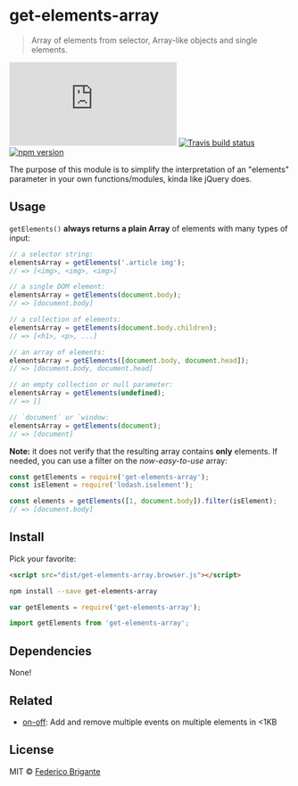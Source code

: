 # get-elements-array

> Array of elements from selector, Array-like objects and single elements.

[![gzipped size][badge-gzip]](#no-link)
[![Travis build status][badge-travis]][link-travis]
[![npm version][badge-version]][link-npm]

  [badge-gzip]: https://badges.herokuapp.com/size/github/fregante/get-elements-array/master/dist/get-elements-array.browser.js?gzip=true&label=gzipped%20size
  [badge-travis]: https://api.travis-ci.org/fregante/get-elements-array.svg
  [badge-version]: https://img.shields.io/npm/v/get-elements-array.svg
  [link-travis]: https://travis-ci.org/fregante/get-elements-array
  [link-npm]: https://www.npmjs.com/package/get-elements-array

The purpose of this module is to simplify the interpretation of an "elements" parameter in your own functions/modules, kinda like jQuery does.

## Usage

`getElements()` **always returns a plain Array** of elements with many types of input:

```js
// a selector string:
elementsArray = getElements('.article img');
// => [<img>, <img>, <img>]
```

```js
// a single DOM element:
elementsArray = getElements(document.body);
// => [document.body]
```

```js
// a collection of elements:
elementsArray = getElements(document.body.children);
// => [<h1>, <p>, ...]
```

```js
// an array of elements:
elementsArray = getElements([document.body, document.head]);
// => [document.body, document.head]
```

```js
// an empty collection or null parameter:
elementsArray = getElements(undefined);
// => []
```

```js
// `document` or `window:
elementsArray = getElements(document);
// => [document]
```

**Note:** it does not verify that the resulting array contains **only** elements. If needed, you can use a filter on the _now-easy-to-use_ array:

```js
const getElements = require('get-elements-array');
const isElement = require('lodash.iselement');

const elements = getElements([1, document.body]).filter(isElement);
// => [document.body]
```

## Install

Pick your favorite:

```html
<script src="dist/get-elements-array.browser.js"></script>
```

```sh
npm install --save get-elements-array
```

```js
var getElements = require('get-elements-array');
```

```js
import getElements from 'get-elements-array';
```

## Dependencies

None!

## Related

* [on-off](https://github.com/fregante/on-off/): Add and remove multiple events on multiple elements in <1KB

## License

MIT © [Federico Brigante](https://bfred.it)
